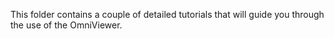 This folder contains a couple of detailed tutorials that will guide you through the use of the OmniViewer. 